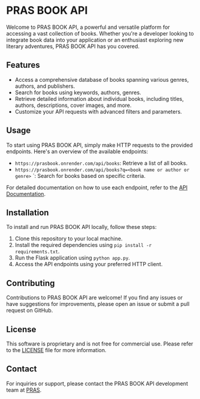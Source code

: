 # PRAS BOOK API

Welcome to PRAS BOOK API, a powerful and versatile platform for accessing a vast collection of books. Whether you're a developer looking to integrate book data into your application or an enthusiast exploring new literary adventures, PRAS BOOK API has you covered.

## Features

- Access a comprehensive database of books spanning various genres, authors, and publishers.
- Search for books using keywords, authors, genres.
- Retrieve detailed information about individual books, including titles, authors, descriptions, cover images, and more.
- Customize your API requests with advanced filters and parameters.

## Usage

To start using PRAS BOOK API, simply make HTTP requests to the provided endpoints. Here's an overview of the available endpoints:

- `https://prasbook.onrender.com/api/books`: Retrieve a list of all books.
- `https://prasbook.onrender.com/api/books?q=<book name or author or genre>` `: Search for books based on specific criteria.


For detailed documentation on how to use each endpoint, refer to the [API Documentation](API_DOCUMENTATION.md).

## Installation

To install and run PRAS BOOK API locally, follow these steps:

1. Clone this repository to your local machine.
2. Install the required dependencies using `pip install -r requirements.txt`.
3. Run the Flask application using `python app.py`.
4. Access the API endpoints using your preferred HTTP client.

## Contributing

Contributions to PRAS BOOK API are welcome! If you find any issues or have suggestions for improvements, please open an issue or submit a pull request on GitHub.

## License

This software is proprietary and is not free for commercial use. Please refer to the [LICENSE](LICENSE.md) file for more information.

## Contact

For inquiries or support, please contact the PRAS BOOK API development team at [PRAS](mailto:prassamin@gmail.com).
